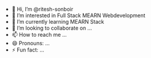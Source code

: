 - 👋 Hi, I’m @ritesh-sonboir
- 👀 I’m interested in Full Stack MEARN Webdevelopment 
- 🌱 I’m currently learning MEARN Stack
- 💞️ I’m looking to collaborate on ...
- 📫 How to reach me ...
- 😄 Pronouns: ...
- ⚡ Fun fact: ...

<!---
ritesh-sonboir/ritesh-sonboir is a ✨ special ✨ repository because its `README.md` (this file) appears on your GitHub profile.
You can click the Preview link to take a look at your changes.
--->
